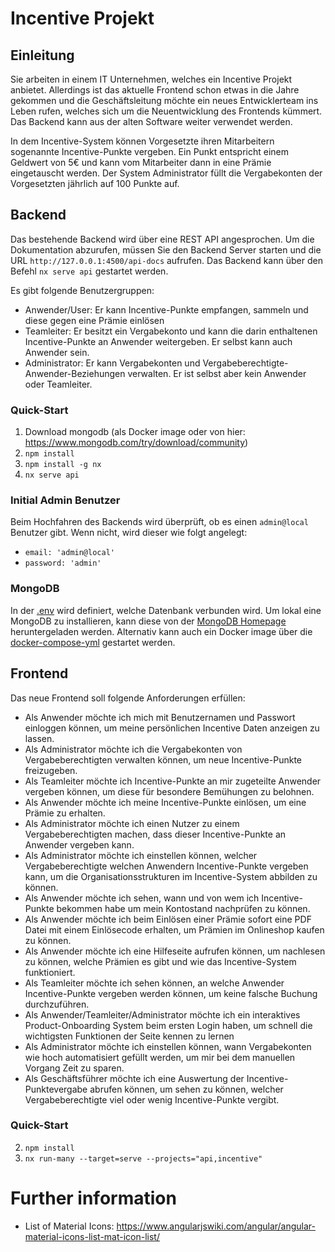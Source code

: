 # Incentive Projekt

## Einleitung

Sie arbeiten in einem IT Unternehmen, welches ein Incentive Projekt anbietet.
Allerdings ist das aktuelle Frontend schon etwas in die Jahre gekommen und die Geschäftsleitung möchte ein neues Entwicklerteam ins Leben rufen, welches
sich um die Neuentwicklung des Frontends kümmert.
Das Backend kann aus der alten Software weiter verwendet werden.

In dem Incentive-System können Vorgesetzte ihren Mitarbeitern sogenannte Incentive-Punkte vergeben.
Ein Punkt entspricht einem Geldwert von 5€ und kann vom Mitarbeiter dann in eine Prämie eingetauscht werden.
Der System Administrator füllt die Vergabekonten der Vorgesetzten jährlich auf 100 Punkte auf.

## Backend

Das bestehende Backend wird über eine REST API angesprochen. Um die Dokumentation abzurufen, müssen Sie den Backend Server starten und die URL `http://127.0.0.1:4500/api-docs` aufrufen.
Das Backend kann über den Befehl `nx serve api` gestartet werden.

Es gibt folgende Benutzergruppen:
* Anwender/User: Er kann Incentive-Punkte empfangen, sammeln und diese gegen eine Prämie einlösen
* Teamleiter: Er besitzt ein Vergabekonto und kann die darin enthaltenen Incentive-Punkte an Anwender weitergeben. Er selbst kann auch Anwender sein.
* Administrator: Er kann Vergabekonten und Vergabeberechtigte-Anwender-Beziehungen verwalten. Er ist selbst aber kein Anwender oder Teamleiter.

### Quick-Start
1. Download mongodb (als Docker image oder von hier: https://www.mongodb.com/try/download/community)
2. `npm install`
3. `npm install -g nx`
4. `nx serve api`

### Initial Admin Benutzer
Beim Hochfahren des Backends wird überprüft, ob es einen `admin@local` Benutzer gibt. Wenn nicht, wird dieser wie folgt angelegt:
* `email: 'admin@local'`
* `password: 'admin'`

### MongoDB
In der [.env](.env) wird definiert, welche Datenbank verbunden wird.
Um lokal eine MongoDB zu installieren, kann diese von der [MongoDB Homepage](https://www.mongodb.com/try/download/community) heruntergeladen werden.
Alternativ kann auch ein Docker image über die [docker-compose-yml](docker-compose.yml) gestartet werden.

## Frontend

Das neue Frontend soll folgende Anforderungen erfüllen:

* Als Anwender möchte ich mich mit Benutzernamen und Passwort einloggen können, um meine persönlichen Incentive Daten anzeigen zu lassen.
* Als Administrator möchte ich die Vergabekonten von Vergabeberechtigten verwalten können, um neue Incentive-Punkte freizugeben.
* Als Teamleiter möchte ich Incentive-Punkte an mir zugeteilte Anwender vergeben können, um diese für besondere Bemühungen zu belohnen.
* Als Anwender möchte ich meine Incentive-Punkte einlösen, um eine Prämie zu erhalten.
* Als Administrator möchte ich einen Nutzer zu einem Vergabeberechtigten machen, dass dieser Incentive-Punkte an Anwender vergeben kann.
* Als Administrator möchte ich einstellen können, welcher Vergabeberechtigte welchen Anwendern Incentive-Punkte vergeben kann, um die Organisationsstrukturen im Incentive-System abbilden zu können.
* Als Anwender möchte ich sehen, wann und von wem ich Incentive-Punkte bekommen habe um mein Kontostand nachprüfen zu können.
* Als Anwender möchte ich beim Einlösen einer Prämie sofort eine PDF Datei mit einem Einlösecode erhalten, um Prämien im Onlineshop kaufen zu können.
* Als Anwender möchte ich eine Hilfeseite aufrufen können, um nachlesen zu können, welche Prämien es gibt und wie das Incentive-System funktioniert.
* Als Teamleiter möchte ich sehen können, an welche Anwender Incentive-Punkte vergeben werden können, um keine falsche Buchung durchzuführen.
* Als Anwender/Teamleiter/Administrator möchte ich ein interaktives Product-Onboarding System beim ersten Login haben, um schnell die wichtigsten Funktionen der Seite kennen zu lernen
* Als Administrator möchte ich einstellen können, wann Vergabekonten wie hoch automatisiert gefüllt werden, um mir bei dem manuellen Vorgang Zeit zu sparen.
* Als Geschäftsführer möchte ich eine Auswertung der Incentive-Punktevergabe abrufen können, um sehen zu können, welcher Vergabeberechtigte viel oder wenig Incentive-Punkte vergibt.

### Quick-Start
2. `npm install`
3. `nx run-many --target=serve --projects="api,incentive"`

# Further information

* List of Material Icons: https://www.angularjswiki.com/angular/angular-material-icons-list-mat-icon-list/

